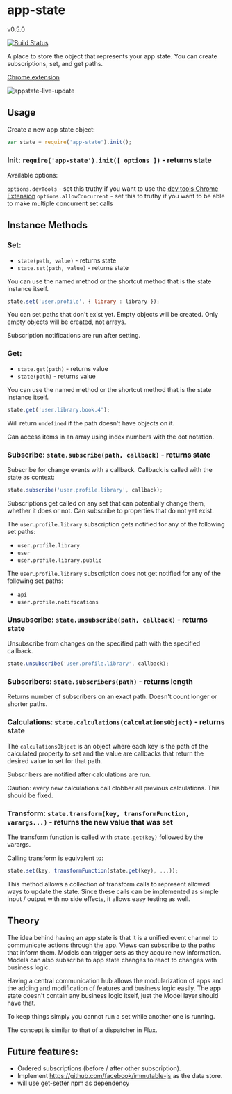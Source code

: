 # app-state
v0.5.0

[![Build Status](https://travis-ci.org/pajtai/app-state.svg?branch=master)](https://travis-ci.org/pajtai/app-state)

A place to store the object that represents your app state. You can create subscriptions, set, and get paths.

[Chrome extension](https://github.com/Duder-onomy/app-state-chrome-extension)

![appstate-live-update](https://cloud.githubusercontent.com/assets/1643937/12075681/b1d5caba-b13c-11e5-8c8e-54eb239bcb93.gif)

## Usage

Create a new app state object:

```javascript
var state = require('app-state').init();
```


### Init: `require('app-state').init([ options ])` - returns state

Available options:

`options.devTools` - set this truthy if you want to use the [dev tools Chrome Extension](https://github.com/Duder-onomy/app-state-chrome-extension)
`options.allowConcurrent` - set this to truthy if you want to be able to make multiple concurrent set calls

## Instance Methods

### Set:
* `state(path, value)` - returns state
* `state.set(path, value)` - returns state

You can use the named method or the shortcut method that is the state instance itself.

```javascript
state.set('user.profile', { library : library });
```

You can set paths that don't exist yet. Empty objects will be created. Only empty objects
will be created, not arrays.

Subscription notifications are run after setting.

### Get:
* `state.get(path)` - returns value
* `state(path)` - returns value

You can use the named method or the shortcut method that is the state instance itself.

```javascript
state.get('user.library.book.4');
```

Will return `undefined` if the path doesn't have objects on it.

Can access items in an array using index numbers with the dot notation.

### Subscribe: `state.subscribe(path, callback)` - returns state

Subscribe for change events with a callback. Callback is called with the state as context:

```javascript
state.subscribe('user.profile.library', callback);
```

Subscriptions get called on any set that can potentially change them, whether it does or not.
Can subscribe to properties that do not yet exist.

The `user.profile.library` subscription gets notified for any of the following set paths:

* `user.profile.library`
* `user`
* `user.profile.library.public`

The `user.profile.library` subscription does not get notified for any of the following set paths:

* `api`
* `user.profile.notifications`

### Unsubscribe: `state.unsubscribe(path, callback)` - returns state

Unsubscribe from changes on the specified path with the specified callback.

```javascript
state.unsubscribe('user.profile.library', callback);
```

### Subscribers: `state.subscribers(path)` - returns length

Returns number of subscribers on an exact path. Doesn't count longer or shorter paths.

### Calculations: `state.calculations(calculationsObject)` - returns state

The `calculationsObject` is an object where each key is the path of the calculated property to set and the value are
callbacks that return the desired value to set for that path.

Subscribers are notified after calculations are run.

Caution: every new calculations call clobber all previous calculations. This should be fixed.

### Transform: `state.transform(key, transformFunction, varargs...)` - returns the new value that was set

The transform function is called with `state.get(key)` followed by the varargs.

Calling transform is equivalent to:

```javascript
state.set(key, transformFunction(state.get(key), ...));
```

This method allows a collection of transform calls to represent allowed ways to update the state. Since these calls
 can be implemented as simple input / output with no side effects, it allows easy testing as well.

## Theory

The idea behind having an app state is that it is a unified event channel to communicate
actions through the app. Views can subscribe to the paths that inform them. Models
can trigger sets as they acquire new information. Models can also subscribe to app state
changes to react to changes with business logic.

Having a central communication hub allows the modularization of apps and the adding and
modification of features and business logic easily. The app state doesn't contain any
business logic itself, just the Model layer should have that.

To keep things simply you cannot run a set while another one is running.

The concept is similar to that of a dispatcher in Flux.

## Future features:

* Ordered subscriptions (before / after other subscription).
* Implement https://github.com/facebook/immutable-js as the data store.
* will use get-setter npm as dependency

